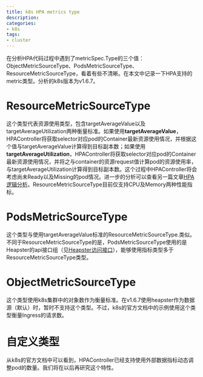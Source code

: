 ```yaml
---
title: k8s HPA metrics type
description: 
categories:
- k8s
tags:
- cluster
---
```


在分析HPA代码过程中遇到了metricSpec.Type的三个值：ObjectMetricSourceType、PodsMetricSourceType、ResourceMetricSourceType，看着有些不清晰。在本文中记录一下HPA支持的metric类型。分析的k8s版本为v1.6.7。

# ResourceMetricSourceType
这个类型代表资源使用类型，包含targetAverageValue以及targetAverageUtilization两种衡量标准。如果使用**targetAverageValue**，HPAController将获取selector对应pod的Container最新资源使用情况，并根据这个值与targetAverageValue计算得到目标副本数；如果使用**targetAverageUtilization**，HPAController将获取selector对应pod的Container最新资源使用情况，并将之与container的资源request值计算pod的资源使用率，与targetAverageUtilization计算得到目标副本数。这个过程中HPAController将会考虑尚未Ready以及Missing的pod情况。进一步的分析可以查看另一篇文章[HPA逻辑分析]()。ResourceMetricSourceType目前仅支持CPU及Memory两种性能指标。

# PodsMetricSourceType
这个类型与使用targetAverageValue标准的ResourceMetricSourceType.类似。不同于ResourceMetricSourceType的是，PodsMetricSourceType使用的是Heapster的api接口组（见[Heapster访问接口]()），能够使用指标类型多于ResourceMetricSourceType类型。

# ObjectMetricSourceType
这个类型使用k8s集群中的对象数作为衡量标准。在v1.6.7使用heapster作为数据源（默认）时，暂时不支持这个类型。不过，k8s的官方文档中的示例使用这个类型衡量Ingress的请求数。

# 自定义类型
从k8s的官方文档中可以看到，HPAController已经支持使用外部数据指标动态调整pod的数量。我们将在以后再研究这个特性。


